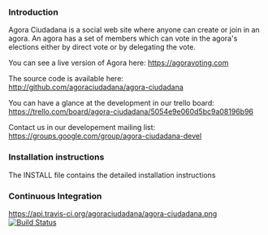 ### Introduction

Agora Ciudadana is a social web site where anyone can create or join in an agora.
An agora has a set of members which can vote in the agora's elections either by
direct vote or by delegating the vote.

You can see a  live version of Agora here: https://agoravoting.com

The source code is available here: http://github.com/agoraciudadana/agora-ciudadana

You can have a glance at the development in our trello board: 
https://trello.com/board/agora-ciudadana/5054e9e060d5bc9a08196b96

Contact us in our developement mailing list:
https://groups.google.com/group/agora-ciudadana-devel

### Installation instructions

The INSTALL file contains the detailed installation instructions

### Continuous Integration

https://api.travis-ci.org/agoraciudadana/agora-ciudadana.png
[![Build Status](https://travis-ci.org/agoraciudadana/agora-ciudadana.png)](https://travis-ci.org/agoraciudadana/agora-ciudadana)
